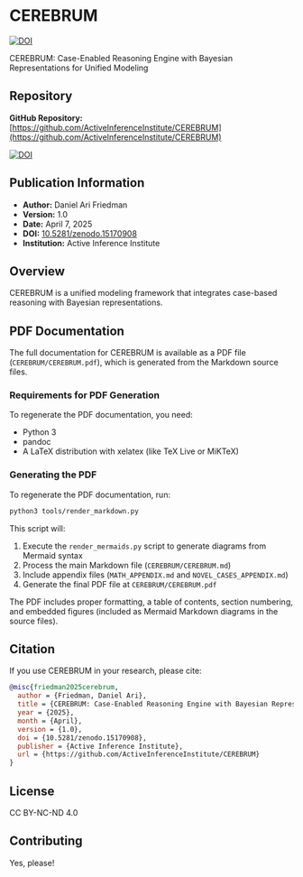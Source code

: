 # CEREBRUM 
[![DOI](https://zenodo.org/badge/DOI/10.5281/zenodo.15170908.svg)](https://doi.org/10.5281/zenodo.15170908)

CEREBRUM: Case-Enabled Reasoning Engine with Bayesian Representations for Unified Modeling

## Repository
**GitHub Repository:** [https://github.com/ActiveInferenceInstitute/CEREBRUM](https://github.com/ActiveInferenceInstitute/CEREBRUM)

[![DOI](https://zenodo.org/badge/962267666.svg)](https://doi.org/10.5281/zenodo.15171283)

## Publication Information
- **Author:** Daniel Ari Friedman
- **Version:** 1.0
- **Date:** April 7, 2025
- **DOI:** [10.5281/zenodo.15170908](https://doi.org/10.5281/zenodo.15170908)
- **Institution:** Active Inference Institute

## Overview
CEREBRUM is a unified modeling framework that integrates case-based reasoning with Bayesian representations.

## PDF Documentation
The full documentation for CEREBRUM is available as a PDF file (`CEREBRUM/CEREBRUM.pdf`), which is generated from the Markdown source files.

### Requirements for PDF Generation
To regenerate the PDF documentation, you need:
- Python 3
- pandoc
- A LaTeX distribution with xelatex (like TeX Live or MiKTeX)

### Generating the PDF
To regenerate the PDF documentation, run:

```bash
python3 tools/render_markdown.py
```

This script will:
1. Execute the `render_mermaids.py` script to generate diagrams from Mermaid syntax
2. Process the main Markdown file (`CEREBRUM/CEREBRUM.md`) 
3. Include appendix files (`MATH_APPENDIX.md` and `NOVEL_CASES_APPENDIX.md`)
4. Generate the final PDF file at `CEREBRUM/CEREBRUM.pdf`

The PDF includes proper formatting, a table of contents, section numbering, and embedded figures (included as Mermaid Markdown diagrams in the source files).

## Citation
If you use CEREBRUM in your research, please cite:
```bibtex
@misc{friedman2025cerebrum,
  author = {Friedman, Daniel Ari},
  title = {CEREBRUM: Case-Enabled Reasoning Engine with Bayesian Representations for Unified Modeling},
  year = {2025},
  month = {April},
  version = {1.0},
  doi = {10.5281/zenodo.15170908},
  publisher = {Active Inference Institute},
  url = {https://github.com/ActiveInferenceInstitute/CEREBRUM}
}
```

## License
CC BY-NC-ND 4.0

## Contributing
Yes, please! 